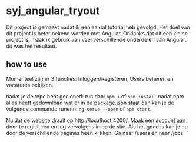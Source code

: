 # syj_angular_tryout
Dit project is gemaakt nadat ik een aantal tutorial heb gevolgd.
Het doel van dit project is beter bekend worden met Angular. Ondanks dat dit een kleine project is, maak ik gebruik van veel verschillende onderdelen van Angular. dit was het resultaat.
## how to use
Momenteel zijn er 3 functies: Inloggen/Registeren, Users beheren en vacatures bekijken.

nadat je de repo hebt gecloned:
run dan: 
`npm i` of `npm install`
nadat npm alles heeft gedownload wat er in de package.json staat
dan kan je de volgende commando runenn:
`ng serve --open` of `npm start`.

Nu dat de website draait op http://localhost:4200/. 
Maak een account aan door te registeren en log vervolgens in op de site.
Als het goed is kan je nu door de verschillende paginas heen klikken. 
Ga naar /users en naar /jobs